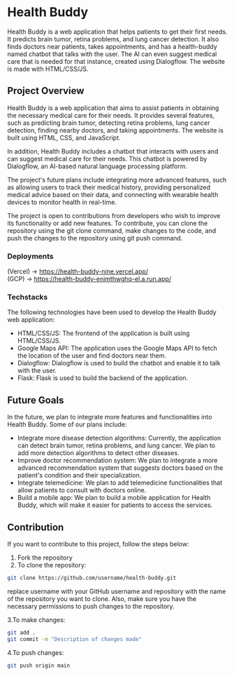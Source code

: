# Health Buddy
Health Buddy is a web application that helps patients to get their first needs. It predicts brain tumor, retina problems, and lung cancer detection. It also finds doctors near patients, takes appointments, and has a health-buddy named chatbot that talks with the user. The AI can even suggest medical care that is needed for that instance, created using Dialogflow. The website is made with HTML/CSS/JS.

## Project Overview

Health Buddy is a web application that aims to assist patients in obtaining the necessary medical care for their needs. It provides several features, such as predicting brain tumor, detecting retina problems, lung cancer detection, finding nearby doctors, and taking appointments. The website is built using HTML, CSS, and JavaScript.

In addition, Health Buddy includes a chatbot that interacts with users and can suggest medical care for their needs. This chatbot is powered by Dialogflow, an AI-based natural language processing platform.

The project's future plans include integrating more advanced features, such as allowing users to track their medical history, providing personalized medical advice based on their data, and connecting with wearable health devices to monitor health in real-time.

The project is open to contributions from developers who wish to improve its functionality or add new features. To contribute, you can clone the repository using the git clone command, make changes to the code, and push the changes to the repository using git push command.

### Deployments
(Vercel) -> https://health-buddy-nine.vercel.app/
<br>
(GCP) -> https://health-buddy-enjmthwghq-el.a.run.app/

### Techstacks

The following technologies have been used to develop the Health Buddy web application:

- HTML/CSS/JS: The frontend of the application is built using HTML/CSS/JS.
- Google Maps API: The application uses the Google Maps API to fetch the location of the user and find doctors near them.
- Dialogflow: Dialogflow is used to build the chatbot and enable it to talk with the user.
- Flask: Flask is used to build the backend of the application.


## Future Goals
In the future, we plan to integrate more features and functionalities into Health Buddy. Some of our plans include:

- Integrate more disease detection algorithms: Currently, the application can detect brain tumor, retina problems, and lung cancer. We plan to add more detection algorithms to detect other diseases.
- Improve doctor recommendation system: We plan to integrate a more advanced recommendation system that suggests doctors based on the patient's condition and their specialization.
- Integrate telemedicine: We plan to add telemedicine functionalities that allow patients to consult with doctors online.
- Build a mobile app: We plan to build a mobile application for Health Buddy, which will make it easier for patients to access the services.

## Contribution

If you want to contribute to this project, follow the steps below:

1. Fork the repository
2. To clone the repository:
```bash
git clone https://github.com/username/health-buddy.git
```
replace username with your GitHub username and repository with the name of the repository you want to clone. Also, make sure you have the necessary permissions to push changes to the repository.

3.To make changes:
```bash
git add .
git commit -m "Description of changes made"
```

4.To push changes:
```bash
git push origin main
```
